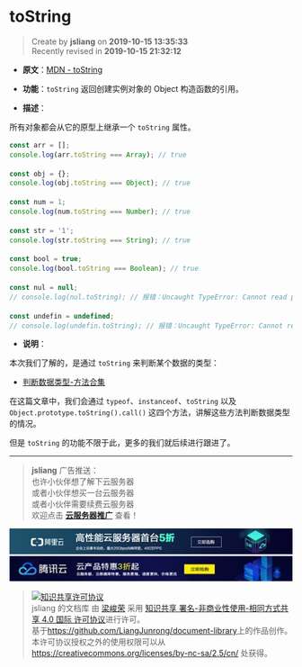 toString
===

> Create by **jsliang** on **2019-10-15 13:35:33**  
> Recently revised in **2019-10-15 21:32:12**

* **原文**：[MDN - toString](https://developer.mozilla.org/zh-CN/docs/Web/JavaScript/Reference/Global_Objects/Object/toString)

* **功能**：`toString` 返回创建实例对象的 Object 构造函数的引用。

* **描述**：

所有对象都会从它的原型上继承一个 `toString` 属性。

```js
const arr = [];
console.log(arr.toString === Array); // true

const obj = {};
console.log(obj.toString === Object); // true

const num = 1;
console.log(num.toString === Number); // true

const str = '1';
console.log(str.toString === String); // true

const bool = true;
console.log(bool.toString === Boolean); // true

const nul = null;
// console.log(nul.toString); // 报错：Uncaught TypeError: Cannot read property 'toString' of null at <anonymous>:1:5

const undefin = undefined;
// console.log(undefin.toString); // 报错：Uncaught TypeError: Cannot read property 'toString' of null at <anonymous>:1:5
```

* **说明**：

本次我们了解的，是通过 `toString` 来判断某个数据的类型：

* [判断数据类型-方法合集](https://github.com/LiangJunrong/document-library/blob/master/JavaScript-library/JavaScript/%E8%A1%A8%E8%BE%BE%E5%BC%8F%E5%92%8C%E8%BF%90%E7%AE%97%E7%AC%A6/%E5%88%A4%E6%96%AD%E6%95%B0%E6%8D%AE%E7%B1%BB%E5%9E%8B-%E6%96%B9%E6%B3%95%E5%90%88%E9%9B%86.md)

在这篇文章中，我们会通过 `typeof`、`instanceof`、`toString` 以及 `Object.prototype.toString().call()` 这四个方法，讲解这些方法判断数据类型的情况。

但是 `toString` 的功能不限于此，更多的我们就后续进行跟进了。

---

> **jsliang** 广告推送：  
> 也许小伙伴想了解下云服务器  
> 或者小伙伴想买一台云服务器  
> 或者小伙伴需要续费云服务器  
> 欢迎点击 **[云服务器推广](https://github.com/LiangJunrong/document-library/blob/master/other-library/Monologue/%E7%A8%B3%E9%A3%9F%E8%89%B0%E9%9A%BE.md)** 查看！

[![图](../../../../public-repertory/img/z-small-seek-ali-3.jpg)](https://promotion.aliyun.com/ntms/act/qwbk.html?userCode=w7hismrh)
[![图](../../../../public-repertory/img/z-small-seek-tencent-2.jpg)](https://cloud.tencent.com/redirect.php?redirect=1014&cps_key=49f647c99fce1a9f0b4e1eeb1be484c9&from=console)

> <a rel="license" href="http://creativecommons.org/licenses/by-nc-sa/4.0/"><img alt="知识共享许可协议" style="border-width:0" src="https://i.creativecommons.org/l/by-nc-sa/4.0/88x31.png" /></a><br /><span xmlns:dct="http://purl.org/dc/terms/" property="dct:title">jsliang 的文档库</span> 由 <a xmlns:cc="http://creativecommons.org/ns#" href="https://github.com/LiangJunrong/document-library" property="cc:attributionName" rel="cc:attributionURL">梁峻荣</a> 采用 <a rel="license" href="http://creativecommons.org/licenses/by-nc-sa/4.0/">知识共享 署名-非商业性使用-相同方式共享 4.0 国际 许可协议</a>进行许可。<br />基于<a xmlns:dct="http://purl.org/dc/terms/" href="https://github.com/LiangJunrong/document-library" rel="dct:source">https://github.com/LiangJunrong/document-library</a>上的作品创作。<br />本许可协议授权之外的使用权限可以从 <a xmlns:cc="http://creativecommons.org/ns#" href="https://creativecommons.org/licenses/by-nc-sa/2.5/cn/" rel="cc:morePermissions">https://creativecommons.org/licenses/by-nc-sa/2.5/cn/</a> 处获得。